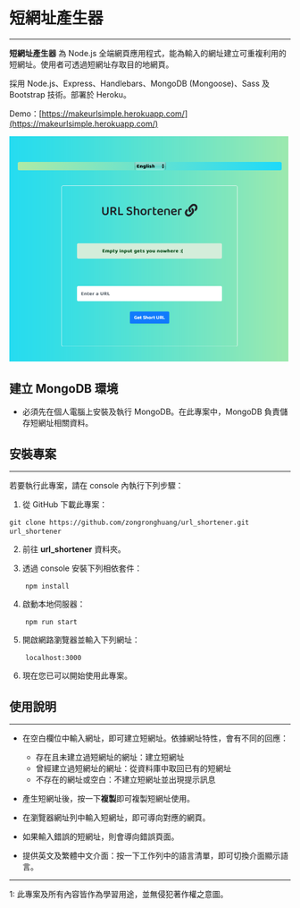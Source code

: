 # 短網址產生器

---

**短網址產生器** 為 Node.js 全端網頁應用程式，能為輸入的網址建立可重複利用的短網址。使用者可透過短網址存取目的地網頁。

採用 Node.js、Express、Handlebars、MongoDB (Mongoose)、Sass 及 Bootstrap 技術。部署於 Heroku。

Demo：[https://makeurlsimple.herokuapp.com/](https://makeurlsimple.herokuapp.com/)

<img src="/Demo.png" width="500">

## 建立 MongoDB 環境

- 必須先在個人電腦上安裝及執行 MongoDB。在此專案中，MongoDB 負責儲存短網址相關資料。

## 安裝專案

---

若要執行此專案，請在 console 內執行下列步驟：

1. 從 GitHub 下載此專案：

```
git clone https://github.com/zongronghuang/url_shortener.git url_shortener
```

2. 前往 **url_shortener** 資料夾。

3. 透過 console 安裝下列相依套件：

```
    npm install
```

4. 啟動本地伺服器：

```
    npm run start
```

5. 開啟網路瀏覽器並輸入下列網址：

```
    localhost:3000
```

6. 現在您已可以開始使用此專案。

## 使用說明

---

- 在空白欄位中輸入網址，即可建立短網址。依據網址特性，會有不同的回應：

  - 存在且未建立過短網址的網址：建立短網址
  - 曾經建立過短網址的網址：從資料庫中取回已有的短網址
  - 不存在的網址或空白：不建立短網址並出現提示訊息

- 產生短網址後，按一下**複製**即可複製短網址使用。

- 在瀏覽器網址列中輸入短網址，即可導向對應的網頁。

- 如果輸入錯誤的短網址，則會導向錯誤頁面。

- 提供英文及繁體中文介面：按一下工作列中的語言清單，即可切換介面顯示語言。

---

<a class="anchor" id="1">1</a>: 此專案及所有內容皆作為學習用途，並無侵犯著作權之意圖。

